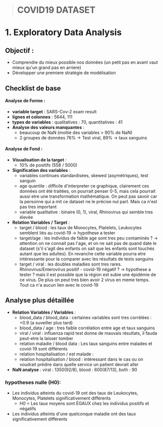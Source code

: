 > # COVID19 DATASET


# 1. Exploratory Data Analysis

## Objectif :

* Comprendre du mieux possible nos données (un petit pas en avant vaut mieux qu'un grand pas en arriere)
* Développer une premiere stratégie de modélisation

## Checklist de base

#### Analyse de Forme :

* **variable target** : SARS-Cov-2 exam result
* **lignes et colonnes** : 5644, 111
* **types de variables** : qualitatives : 70, quantitatives : 41
* **Analyse des valeurs manquantes** :
  * beaucoup de NaN (moitié des variables > 90% de NaN)
  * 2 groupes de données 76% -> Test viral, 89% -> taux sanguins

#### Analyse de Fond :

* **Visualisation de la target** :
  * 10% de positifs (558 / 5000)
* **Signification des variables** :
  * variables continues standardisées, skewed (asymétriques), test sanguin
  * age quantile : difficile d'interpreter ce graphique, clairement ces données ont été traitées, on pourrait penser 0-5, mais cela pourrait aussi etre une transformation mathématique. On peut pas savoir car la personne qui a mit ce dataset ne le précise nul part. Mais ca n'est pas tres important
  * variable qualitative : binaire (0, 1), viral, Rhinovirus qui semble tres élevée
* **Relation Variables / Target** :
  * target / blood : les taux de Monocytes, Platelets, Leukocytes semblent liés au covid-19 -> hypothese a tester
  * target/age : les individus de faible age sont tres peu contaminés ? -> attention on ne connait pas l'age, et on ne sait pas de quand date le dataset (s'il s'agit des enfants on sait que les enfants sont touchés autant que les adultes). En revanche cette variable pourra etre intéressante pour la comparer avec les résultats de tests sanguins
  * target / viral : les doubles maladies sont tres rares. Rhinovirus/Enterovirus positif - covid-19 négatif ? -> hypothese a tester ? mais il est possible que la région est subie une épidémie de ce virus. De plus on peut tres bien avoir 2 virus en meme temps. Tout ca n'a aucun lien avec le covid-19

## Analyse plus détaillée

* **Relation Variables / Variables** :
  * blood_data / blood_data : certaines variables sont tres corrélées : +0.9 (a suveiller plus tard)
  * blood_data / age : tres faible corrélation entre age et taux sanguins
  * viral / viral : influenza rapid test donne de mauvais résultats, il fauda peut-etre la laisser tomber
  * relation maladie / blood data : Les taux sanguins entre malades et covid-19 sont différents
  * relation hospitalisation / est malade :
  * relation hospitalisation / blood : intéressant dans le cas ou on voudrait prédire dans quelle service un patient devrait aller
* **NaN analyse** : viral : 1350(92/8), blood : 600(87/13), both : 90

### hypotheses nulle (H0):

* Les individus atteints du covid-19 ont des taux de Leukocytes, Monocytes, Platelets significativement différents
  * H0 = Les taux moyens sont ÉGAUX chez les individus positifs et négatifs
* Les individus atteints d'une quelconque maladie ont des taux significativement différents
